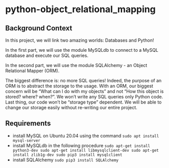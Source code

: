 # python-object_relational_mapping
## Background Context
In this project, we will link two amazing worlds: Databases and Python!

In the first part, we will use the module MySQLdb to connect to a MySQL database and execute our SQL queries.

In the second part, we will use the module SQLAlchemy - an Object Relational Mapper (ORM).

The biggest difference is: no more SQL queries! Indeed, the purpose of an ORM is to abstract the storage to the usage. With an ORM, our biggest concern will be “What can I do with my objects” and not “How this object is stored? where? when?”. We won’t write any SQL queries only Python code. Last thing, our code won’t be “storage type” dependent. We will be able to change our storage easily without re-writing our entire project.

## Requirements
- install MySQL on Ubuntu 20.04 using the command `sudo apt install mysql-server`
- install MySQLdb in the following procedure
`sudo apt-get install python3-dev
sudo apt-get install libmysqlclient-dev
sudo apt-get install zlib1g-dev
sudo pip3 install mysqlclient`
- install SQLAlchemy `sudo pip3 install SQLAlchemy`
